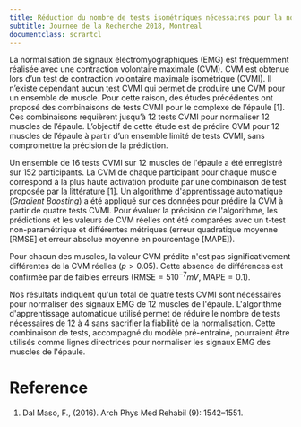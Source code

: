 ```yaml
---
title: Réduction du nombre de tests isométriques nécessaires pour la normalisation de signaux électromyographique à l'aide de l'apprentissage automatique
subtitle: Journee de la Recherche 2018, Montreal
documentclass: scrartcl
---
```


La normalisation de signaux électromyographiques (EMG) est fréquemment réalisée avec une contraction volontaire maximale (CVM).
CVM est obtenue lors d’un test de contraction volontaire maximale isométrique (CVMI).
Il n’existe cependant aucun test CVMI qui permet de produire une CVM pour un ensemble de muscle.
Pour cette raison, des études précédentes ont proposé des combinaisons de tests CVMI pour le complexe de l’épaule [1].
Ces combinaisons requièrent jusqu’à 12 tests CVMI pour normaliser 12 muscles de l’épaule.
L’objectif de cette étude est de prédire CVM pour 12 muscles de l’épaule à partir d’un ensemble limité de tests CVMI, sans compromettre la précision de la prédiction.  

Un ensemble de 16 tests CVMI sur 12 muscles de l'épaule a été enregistré sur 152 participants.
La CVM de chaque participant pour chaque muscle correspond à la plus haute activation produite par une combinaison de test proposée par la littérature [1].
Un algorithme d'apprentissage automatique (_Gradient Boosting_) a été appliqué sur ces données pour prédire la CVM à partir de quatre tests CVMI.
Pour évaluer la précision de l'algorithme, les prédictions et les valeurs de CVM réelles ont été comparées avec un t-test non-paramétrique et différentes métriques (erreur quadratique moyenne [$\text{RMSE}$] et erreur absolue moyenne en pourcentage [$\text{MAPE}$]).

Pour chacun des muscles, la valeur CVM prédite n'est pas significativement différentes de la CVM réelles ($p > 0.05$).
Cette absence de différences est confirmée par de faibles erreurs ($\text{RMSE} = 5 10^{-7} mV$, $\text{MAPE} = 0.1 %$).

Nos résultats indiquent qu'un total de quatre tests CVMI sont nécessaires pour normaliser des signaux EMG de 12 muscles de l'épaule.
L'algorithme d'apprentissage automatique utilisé permet de réduire le nombre de tests nécessaires de 12 à 4 sans sacrifier la fiabilité de la normalisation. Cette combinaison de tests, accompagné du modèle pré-entrainé, pourraient être utilisés comme lignes directrices pour normaliser les signaux EMG des muscles de l'épaule.


# Reference
1. Dal Maso, F., (2016). Arch Phys Med Rehabil (9): 1542–1551.
